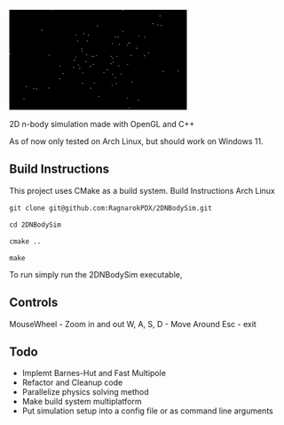 ![til](/res/output.gif)

2D n-body simulation made with OpenGL and C++

As of now only tested on Arch Linux, but should work on Windows 11.

## Build Instructions

This project uses CMake as a build system.
Build Instructions Arch Linux
```
git clone git@github.com:RagnarokPDX/2DNBodySim.git
```
```
cd 2DNBodySim
```
```
cmake ..
```
```
make
```
To run simply run the 2DNBodySim executable, 

## Controls

MouseWheel - Zoom in and out
W, A, S, D - Move Around
Esc - exit

## Todo

- Implemt Barnes-Hut and Fast Multipole
- Refactor and Cleanup code
- Parallelize physics solving method
- Make build system multiplatform
- Put simulation setup into a config file or as command line arguments











